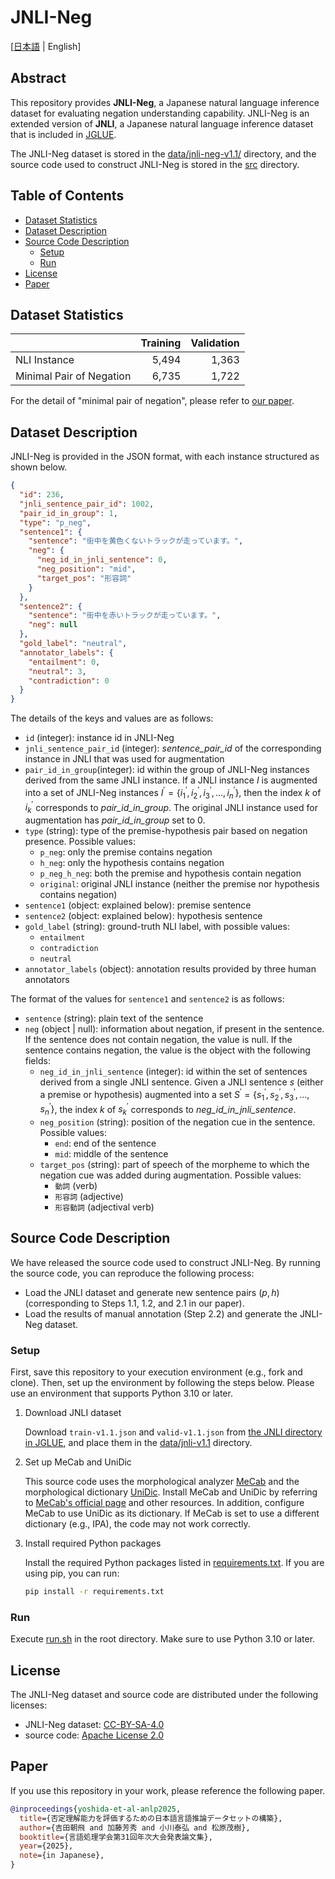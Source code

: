 # JNLI-Neg

[[日本語](./README.md) | English]

## Abstract

This repository provides **JNLI-Neg**, a Japanese natural language inference dataset for evaluating negation understanding capability.
JNLI-Neg is an extended version of **JNLI**, a Japanese natural language inference dataset that is included in [JGLUE](https://aclanthology.org/2022.lrec-1.317/).

The JNLI-Neg dataset is stored in the [data/jnli-neg-v1.1/](./data/jnli-neg-v1.1/) directory, and the source code used to construct JNLI-Neg is stored in the [src](./src/) directory.

## Table of Contents

- [Dataset Statistics](#dataset-statistics)
- [Dataset Description](#dataset-description)
- [Source Code Description](#source-code-description)
  - [Setup](#setup)
  - [Run](#run)
- [License](#license)
- [Paper](#paper)

## Dataset Statistics

|                          | Training | Validation |
| ------------------------ | -------: | ---------: |
| NLI Instance             |    5,494 |      1,363 |
| Minimal Pair of Negation |    6,735 |      1,722 |

For the detail of "minimal pair of negation", please refer to [our paper](#paper).

## Dataset Description

JNLI-Neg is provided in the JSON format,
with each instance structured as shown below.

```json
{
  "id": 236,
  "jnli_sentence_pair_id": 1002,
  "pair_id_in_group": 1,
  "type": "p_neg",
  "sentence1": {
    "sentence": "街中を黄色くないトラックが走っています。",
    "neg": {
      "neg_id_in_jnli_sentence": 0,
      "neg_position": "mid",
      "target_pos": "形容詞"
    }
  },
  "sentence2": {
    "sentence": "街中を赤いトラックが走っています。",
    "neg": null
  },
  "gold_label": "neutral",
  "annotator_labels": {
    "entailment": 0,
    "neutral": 3,
    "contradiction": 0
  }
}
```

The details of the keys and values are as follows:

- `id` (integer): instance id in JNLI-Neg
- `jnli_sentence_pair_id` (integer):
  _sentence_pair_id_ of the corresponding instance in JNLI that was used for augmentation
- `pair_id_in_group`(integer):
  id within the group of JNLI-Neg instances derived from the same JNLI instance.
  If a JNLI instance $`I`$ is augmented into a set of JNLI-Neg instances
  $`I^{\prime}=\{i^{\prime}_{1}, i^{\prime}_{2}, i^{\prime}_{3}, \dots, i^{\prime}_{n} \}`$, then the index $`k`$ of $`i^{\prime}_{k}`$ corresponds to _pair_id_in_group_.
  The original JNLI instance used for augmentation has _pair_id_in_group_ set to 0.
- `type` (string):
  type of the premise-hypothesis pair based on negation presence.
  Possible values:
  - `p_neg`: only the premise contains negation
  - `h_neg`: only the hypothesis contains negation
  - `p_neg_h_neg`: both the premise and hypothesis contain negation
  - `original`: original JNLI instance (neither the premise nor hypothesis contains negation)
- `sentence1` (object: explained below): premise sentence
- `sentence2` (object: explained below): hypothesis sentence
- `gold_label` (string): ground-truth NLI label, with possible values:
  - `entailment`
  - `contradiction`
  - `neutral`
- `annotator_labels` (object):
  annotation results provided by three human annotators

The format of the values for `sentence1` and `sentence2` is as follows:

- `sentence` (string): plain text of the sentence
- `neg` (object | null):
  information about negation, if present in the sentence.
  If the sentence does not contain negation, the value is null.
  If the sentence contains negation, the value is the object with the following fields:
  - `neg_id_in_jnli_sentence` (integer):
    id within the set of sentences derived from a single JNLI sentence.
    Given a JNLI sentence $`s`$ (either a premise or hypothesis) augmented into a set
    $`S^{\prime}=\{s^{\prime}_{1}, s^{\prime}_{2}, s^{\prime}_{3}, \dots, s^{\prime}_{n} \}`$, the index $`k`$ of $`s^{\prime}_{k}`$ corresponds to _neg_id_in_jnli_sentence_.
  - `neg_position` (string): position of the negation cue in the sentence.
    Possible values:
    - `end`: end of the sentence
    - `mid`: middle of the sentence
  - `target_pos` (string): part of speech of the morpheme to which the negation cue was added during augmentation.
    Possible values:
    - `動詞` (verb)
    - `形容詞` (adjective)
    - `形容動詞` (adjectival verb)

## Source Code Description

We have released the source code used to construct JNLI-Neg.
By running the source code, you can reproduce the following process:

- Load the JNLI dataset and generate new sentence pairs $(p, h)$
  (corresponding to Steps 1.1, 1.2, and 2.1 in our paper).
- Load the results of manual annotation (Step 2.2) and generate the JNLI-Neg dataset.

### Setup

First, save this repository to your execution environment (e.g., fork and clone).
Then, set up the environment by following the steps below.
Please use an environment that supports Python 3.10 or later.

1. Download JNLI dataset

   Download `train-v1.1.json` and `valid-v1.1.json` from [the JNLI directory in JGLUE](https://github.com/yahoojapan/JGLUE/tree/main/datasets/jnli-v1.1), and place them in the [data/jnli-v1.1](./data/jnli-v1.1) directory.

2. Set up MeCab and UniDic

   This source code uses the morphological analyzer [MeCab](https://taku910.github.io/mecab/) and the morphological dictionary [UniDic](https://clrd.ninjal.ac.jp/unidic/).
   Install MeCab and UniDic by referring to
   [MeCab's official page](https://taku910.github.io/mecab/) and other resources.
   In addition, configure MeCab to use UniDic as its dictionary.
   If MeCab is set to use a different dictionary (e.g., IPA), the code may not work correctly.

3. Install required Python packages

   Install the required Python packages listed in [requirements.txt](./requirements.txt).
   If you are using pip, you can run:

   ```sh
   pip install -r requirements.txt
   ```

### Run

Execute [run.sh](./run.sh) in the root directory.
Make sure to use Python 3.10 or later.

## License

The JNLI-Neg dataset and source code are distributed under the following licenses:

- JNLI-Neg dataset: [CC-BY-SA-4.0](https://creativecommons.org/licenses/by-sa/4.0/)
- source code: [Apache License 2.0](https://www.apache.org/licenses/LICENSE-2.0)

## Paper

If you use this repository in your work, please reference the following paper.

```bibtex
@inproceedings{yoshida-et-al-anlp2025,
  title={否定理解能力を評価するための日本語言語推論データセットの構築},
  author={吉田朝飛 and 加藤芳秀 and 小川泰弘 and 松原茂樹},
  booktitle={言語処理学会第31回年次大会発表論文集},
  year={2025},
  note={in Japanese},
}
```
